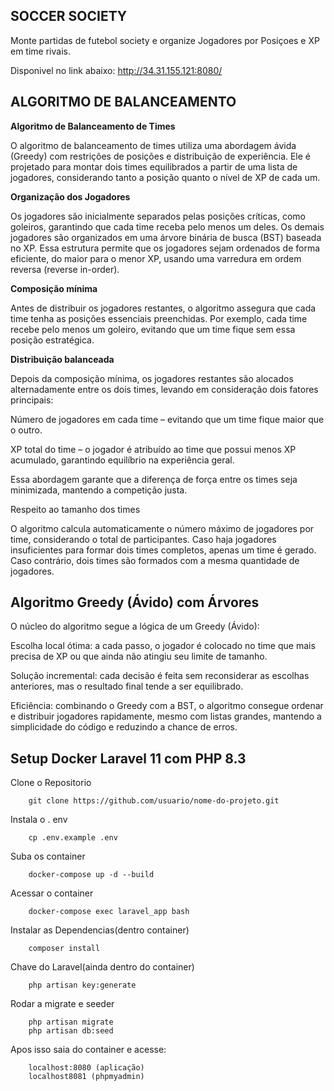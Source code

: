 SOCCER SOCIETY
---------------------------        
Monte partidas de futebol society e organize Jogadores por Posiçoes e XP em time rivais.

Disponivel no link abaixo:
http://34.31.155.121:8080/

ALGORITMO DE BALANCEAMENTO
----------------------------------------
**Algoritmo de Balanceamento de Times**

O algoritmo de balanceamento de times utiliza uma abordagem ávida (Greedy) com restrições de posições e distribuição de experiência. Ele é projetado para montar dois times equilibrados a partir de uma lista de jogadores, considerando tanto a posição quanto o nível de XP de cada um.

**Organização dos Jogadores**

Os jogadores são inicialmente separados pelas posições críticas, como goleiros, garantindo que cada time receba pelo menos um deles. Os demais jogadores são organizados em uma árvore binária de busca (BST) baseada no XP. Essa estrutura permite que os jogadores sejam ordenados de forma eficiente, do maior para o menor XP, usando uma varredura em ordem reversa (reverse in-order).

**Composição mínima**

Antes de distribuir os jogadores restantes, o algoritmo assegura que cada time tenha as posições essenciais preenchidas. Por exemplo, cada time recebe pelo menos um goleiro, evitando que um time fique sem essa posição estratégica.

**Distribuição balanceada**

Depois da composição mínima, os jogadores restantes são alocados alternadamente entre os dois times, levando em consideração dois fatores principais:

Número de jogadores em cada time – evitando que um time fique maior que o outro.

XP total do time – o jogador é atribuído ao time que possui menos XP acumulado, garantindo equilíbrio na experiência geral.

Essa abordagem garante que a diferença de força entre os times seja minimizada, mantendo a competição justa.

Respeito ao tamanho dos times

O algoritmo calcula automaticamente o número máximo de jogadores por time, considerando o total de participantes. Caso haja jogadores insuficientes para formar dois times completos, apenas um time é gerado. Caso contrário, dois times são formados com a mesma quantidade de jogadores.

Algoritmo Greedy (Ávido) com Árvores
--------------------------------------------------------------

O núcleo do algoritmo segue a lógica de um Greedy (Ávido):

Escolha local ótima: a cada passo, o jogador é colocado no time que mais precisa de XP ou que ainda não atingiu seu limite de tamanho.

Solução incremental: cada decisão é feita sem reconsiderar as escolhas anteriores, mas o resultado final tende a ser equilibrado.

Eficiência: combinando o Greedy com a BST, o algoritmo consegue ordenar e distribuir jogadores rapidamente, mesmo com listas grandes, mantendo a simplicidade do código e reduzindo a chance de erros.

Setup Docker Laravel 11 com PHP 8.3
------------------------------------------------------------
Clone o Repositorio

        git clone https://github.com/usuario/nome-do-projeto.git
Instala o . env

        cp .env.example .env
Suba os container

        docker-compose up -d --build
Acessar o container

        docker-compose exec laravel_app bash
Instalar as Dependencias(dentro container)

        composer install

Chave do Laravel(ainda dentro do container)

        php artisan key:generate
Rodar a migrate e seeder

        php artisan migrate
        php artisan db:seed

Apos isso saia do container e acesse:

        localhost:8080 (aplicação)
        localhost8081 (phpmyadmin)



